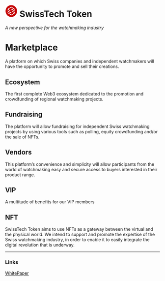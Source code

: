 <img src="https://github.com/SwissTechToken/SwissTechToken/blob/main/main_logo.png" width="8%"> SwissTech Token
===============

*A new perspective for the watchmaking industry*

# Marketplace
A platform on which Swiss companies and independent watchmakers will have the opportunity to promote and sell their creations.

## Ecosystem
The first complete Web3 ecosystem dedicated to the promotion and crowdfunding of regional watchmaking projects.

## Fundraising
The platform will allow fundraising for independent Swiss watchmaking projects by using various tools such as polling, equity crowdfunding and/or the sale of NFTs.

## Vendors
This platform’s convenience and simplicity will allow participants from the world of watchmaking easy and secure access to buyers interested in their product range.

## VIP
A multitude of benefits for our VIP members

## NFT
SwissTech Token aims to use NFTs as a gateway between the virtual and the physical world. We intend to support and promote the expertise of the Swiss watchmaking industry, in order to enable it to easily integrate the digital revolution that is underway.

---

### Links

[WhitePaper](https://swiss-tech.gitbook.io/welcome-to-swisstech-token)
